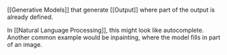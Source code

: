 [[Generative Models]] that generate [[Output]] where part of the output is already defined. 

In [[Natural Language Processing]], this might look like autocomplete. 
Another common example would be inpainting, where the model fills in part of an image.

